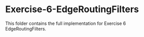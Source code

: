 # Exercise-6-EdgeRoutingFilters
This folder contains the full implementation for Exercise 6 EdgeRoutingFilters.

